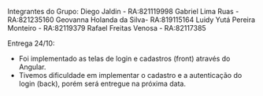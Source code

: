 Integrantes do Grupo:
Diego Jaldin - RA:821119998
Gabriel Lima Ruas - RA:821235160
Geovanna Holanda da Silva- RA:819115164
Luidy Yutá Pereira Monteiro - RA:82119379
Rafael Freitas Venosa - RA:82117385

Entrega 24/10:
- Foi implementado as telas de login e cadastros (front) através do Angular.
- Tivemos dificuldade em implementar o cadastro e a autenticação do login (back), porém será entregue na próxima data.
